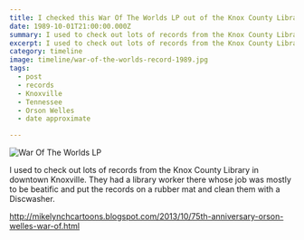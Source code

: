 ```yaml
---
title: I checked this War Of The Worlds LP out of the Knox County Library.
date: 1989-10-01T21:00:00.000Z
summary: I used to check out lots of records from the Knox County Library in downtown Knoxville.
excerpt: I used to check out lots of records from the Knox County Library in downtown Knoxville.
category: timeline
image: timeline/war-of-the-worlds-record-1989.jpg
tags:
  - post
  - records
  - Knoxville
  - Tennessee
  - Orson Welles
  - date approximate

---
```


![War Of The Worlds LP](war-of-the-worlds-record-1989.jpg "War Of The Worlds LP")

I used to check out lots of records from the Knox County Library in downtown Knoxville. They had a library worker there whose job was mostly to be beatific and put the records on a rubber mat and clean them with a Discwasher.

http://mikelynchcartoons.blogspot.com/2013/10/75th-anniversary-orson-welles-war-of.html